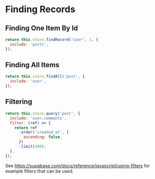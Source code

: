 Finding Records
==============================================================================

## Finding One Item By Id

```js
return this.store.findRecord('user', 1, {
  include: 'posts',
});
```

## Finding All Items

```js
return this.store.findAll('post', {
  include: 'user',
});
```

## Filtering

```js
return this.store.query('post', {
  include: 'user,comments',
  filter: (ref) => {
    return ref
      .order('created_at', {
        ascending: false,
      })
      .limit(100);
  },
});
```

See https://supabase.com/docs/reference/javascript/using-filters for example filters that can be used.
